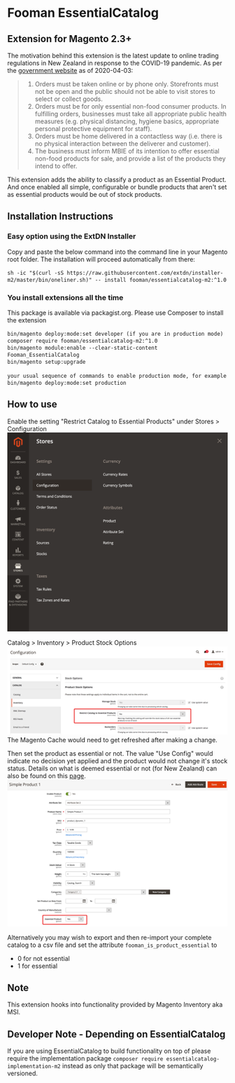 # Fooman EssentialCatalog 
## Extension for Magento 2.3+
The motivation behind this extension is the latest update to online trading regulations in New Zealand in response to the COVID-19 pandemic. As per the [government website](https://www.mbie.govt.nz/about/open-government-and-official-information/coronavirus-covid-19/essential-services/) as of 2020-04-03:

>1. Orders must be taken online or by phone only. Storefronts must not be open and the public should not be able to visit stores to select or collect goods.
>2. Orders must be for only essential non-food consumer products.
 In fulfilling orders, businesses must take all appropriate public health measures (e.g. physical distancing, hygiene basics, appropriate personal protective equipment for staff).
>3. Orders must be home delivered in a contactless way (i.e. there is no physical interaction between the deliverer and customer).
>4. The business must inform MBIE of its intention to offer essential non-food products for sale, and provide a list of the products they intend to offer. 

This extension adds the ability to classify a product as an Essential Product. And once enabled all simple, configurable or bundle products that aren't set as essential products would be out of stock products.

## Installation Instructions
### Easy option using the ExtDN Installer
Copy and paste the below command into the command line in your Magento root folder. The installation will proceed automatically from there:

```
sh -ic "$(curl -sS https://raw.githubusercontent.com/extdn/installer-m2/master/bin/oneliner.sh)" -- install fooman/essentialcatalog-m2:^1.0
```
### You install extensions all the time
This package is available via packagist.org. Please use Composer to install the extension

```
bin/magento deploy:mode:set developer (if you are in production mode)
composer require fooman/essentialcatalog-m2:^1.0
bin/magento module:enable --clear-static-content Fooman_EssentialCatalog
bin/magento setup:upgrade

your usual sequence of commands to enable production mode, for example
bin/magento deploy:mode:set production
```

## How to use
Enable the setting "Restrict Catalog to Essential Products" under Stores > Configuration
![Stores > Configuration](docs/stores-configuration.png?raw=true")

Catalog > Inventory > Product Stock Options
![Restrict Catalog to Essential Products](docs/enable-restricted-catalog.png?raw=true")
The Magento Cache would need to get refreshed after making a change.

Then set the product as essential or not. The value "Use Config" would indicate no decision yet applied and the product would not change it's stock status. Details on what is deemed essential or not (for New Zealand) can also be found on this [page](https://www.mbie.govt.nz/about/open-government-and-official-information/coronavirus-covid-19/essential-services/).
![Essential Products](docs/essential-product.png?raw=true")

Alternatively you may wish to export and then re-import your complete catalog to a csv file and set the attribute `fooman_is_product_essential` to
* 0 for not essential
* 1 for essential

## Note
This extension hooks into functionality provided by Magento Inventory aka MSI.

## Developer Note - Depending on EssentialCatalog
If you are using EssentialCatalog to build functionality on top of please require the implementation package
`composer require essentialcatalog-implementation-m2` instead as only that package will be semantically versioned.
